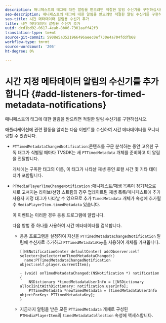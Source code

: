 ```yaml
---
description: 매니페스트의 태그에 대한 알림을 받으려면 적절한 알림 수신기를 구현하십시오.
seo-description: 매니페스트의 태그에 대한 알림을 받으려면 적절한 알림 수신기를 구현하십시오.
seo-title: 시간 메타데이터 알림용 수신기 추가
title: 시간 메타데이터 알림용 수신기 추가
uuid: dcd1bd92-0617-4eab-8b06-7301aaff42f3
translation-type: tm+mt
source-git-commit: 5908e5a3521966496aeec0ef730e4a704fddfb68
workflow-type: tm+mt
source-wordcount: '206'
ht-degree: 0%

---
```



# 시간 지정 메타데이터 알림의 수신기를 추가합니다 {#add-listeners-for-timed-metadata-notifications}

매니페스트의 태그에 대한 알림을 받으려면 적절한 알림 수신기를 구현하십시오.

애플리케이션에 관련 활동을 알리는 다음 이벤트를 수신하여 시간 메타데이터를 모니터링할 수 있습니다.

* `PTTimedMetadataChangedNotification`:콘텐츠를 구문 분석하는 동안 고유한 구독 태그가 식별될 때마다 TVSDK는 새  `PTTimedMetadata` 개체를 준비하고 이 알림을 전달합니다.

   개체에는 구독한 태그의 이름, 이 태그가 나타날 재생 중인 로컬 시간 및 기타 데이터가 포함됩니다.

* `PTMediaPlayerTimeChangeNotification` :매니페스트/재생 목록이 정기적으로 새로 고쳐지는 라이브/선형 스트림의 경우 업데이트된 재생 목록/매니페스트에 추가 사용자 지정 태그가 나타날 수 있으므로 추가  `TimedMetadata` 개체가 속성에 추가될 수  `MediaPlayerItem.timedMetadata` 있습니다.

   이 이벤트는 이러한 경우 응용 프로그램에 알립니다.

   다음 방법 중 하나를 사용하여 시간 메타데이터를 검색합니다.

   * 응용 프로그램을 설정하여 자신을 `PTTimedMetadataChangedNotification` 알림에 수신자로 추가하고 `PTTimedMetadataKey`을 사용하여 개체를 가져옵니다.

      ```
      [[NSNotificationCenter defaultCenter] addObserver:self selector:@selector(onTimedMetadataChanged:)  
        name:PTTimedMetadataChangedNotification object:self.player.currentItem]; 
      
      - (void) onTimedMetadataChanged:(NSNotification *) notification { 
          NSDictionary *timedMetadataUserInfo = [[NSDictionary alloc]initWithDictionary: notification.userInfo]; 
          PTTimedMetadata *newTimedMetadata = [timedMetadataUserInfo objectForKey: PTTimedMetadataKey]; 
      }
      ```

   * 지금까지 알림을 받은 모든 `PTTimedMetadata` 개체로 구성된 `PTMediaPlayerItem`의 `timedMetadataCollection` 속성에 액세스합니다.

